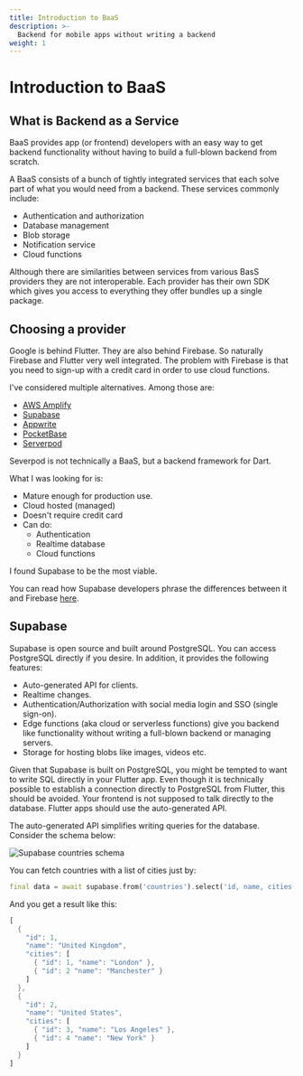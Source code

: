 ```yaml
---
title: Introduction to BaaS
description: >-
  Backend for mobile apps without writing a backend
weight: 1
---
```


# Introduction to BaaS

## What is Backend as a Service

BaaS provides app (or frontend) developers with an easy way to get backend
functionality without having to build a full-blown backend from scratch.

A BaaS consists of a bunch of tightly integrated services that each solve part
of what you would need from a backend.
These services commonly include:

- Authentication and authorization
- Database management
- Blob storage
- Notification service
- Cloud functions

Although there are similarities between services from various BasS providers they
are not interoperable.
Each provider has their own SDK which gives you access to everything they offer
bundles up a single package.

## Choosing a provider

Google is behind Flutter.
They are also behind Firebase.
So naturally Firebase and Flutter very well integrated.
The problem with Firebase is that you need to sign-up with a credit card in
order to use cloud functions.

I've considered multiple alternatives.
Among those are:

- [AWS Amplify](https://aws.amazon.com/amplify/)
- [Supabase](https://supabase.com/)
- [Appwrite](https://appwrite.io/)
- [PocketBase](https://pocketbase.io/)
- [Serverpod](https://serverpod.dev/)

Severpod is not technically a BaaS, but a backend framework for Dart.

What I was looking for is:

- Mature enough for production use.
- Cloud hosted (managed)
- Doesn't require credit card
- Can do:
  - Authentication
  - Realtime database
  - Cloud functions

I found Supabase to be the most viable.

You can read how Supabase developers phrase the differences between it and
Firebase [here](https://supabase.com/alternatives/supabase-vs-firebase).

## Supabase

Supabase is open source and built around PostgreSQL.
You can access PostgreSQL directly if you desire.
In addition, it provides the following features:

- Auto-generated API for clients.
- Realtime changes.
- Authentication/Authorization with social media login and SSO (single sign-on).
- Edge functions (aka cloud or serverless functions) give you backend like
  functionality without writing a full-blown backend or managing servers.
- Storage for hosting blobs like images, videos etc.

Given that Supabase is built on PostgreSQL, you might be tempted to want to
write SQL directly in your Flutter app.
Even though it is technically possible to establish a connection directly to
PostgreSQL from Flutter, this should be avoided.
Your frontend is not supposed to talk directly to the database.
Flutter apps should use the auto-generated API.

The auto-generated API simplifies writing queries for the database.
Consider the schema below:

![Supabase countries schema](../images/supabase_countries_schema.png)

You can fetch countries with a list of cities just by:

```dart
final data = await supabase.from('countries').select('id, name, cities(id, name)');
```

And you get a result like this:

```dart
[
  {
    "id": 1,
    "name": "United Kingdom",
    "cities": [
      { "id": 1, "name": "London" },
      { "id": 2 "name": "Manchester" }
    ]
  },
  {
    "id": 2,
    "name": "United States",
    "cities": [
      { "id": 3, "name": "Los Angeles" },
      { "id": 4 "name": "New York" }
    ]
  }
]
```

